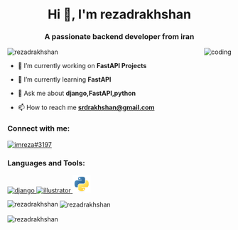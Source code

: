 
<h1 align="center">Hi 👋, I'm rezadrakhshan</h1>
<h3 align="center">A passionate backend developer from iran</h3>
<img align="right" src="https://imgs.search.brave.com/uGBeRwzhbiOphYDvGkQnCQYYApKyDw1OrDHAZ44cF9Y/rs:fit:860:0:0/g:ce/aHR0cHM6Ly9naWZk/Yi5jb20vaW1hZ2Vz/L2hpZ2gvYW5pbWF0/ZWQtbWFuLWNvbXB1/dGVyLWNvZGluZy1u/YWU2bWVjMzc4bHNn/MWkzLmdpZg.gif" alt="coding" >

<p align="left"> <img src="https://komarev.com/ghpvc/?username=rezadrakhshan&label=Profile%20views&color=0e75b6&style=flat" alt="rezadrakhshan" /> </p>

- 🔭 I’m currently working on **FastAPI Projects**

- 🌱 I’m currently learning **FastAPI**

- 💬 Ask me about **django,FastAPI,python**

- 📫 How to reach me **srdrakhshan@gmail.com**

<h3 align="left">Connect with me:</h3>
<p align="left">
<a href="https://discord.gg/imreza#3197" target="blank"><img align="center" src="https://raw.githubusercontent.com/rahuldkjain/github-profile-readme-generator/master/src/images/icons/Social/discord.svg" alt="imreza#3197" height="30" width="40" /></a>
</p>

<h3 align="left">Languages and Tools:</h3>
<p align="left"> <a href="https://www.djangoproject.com/" target="_blank" rel="noreferrer"> <img src="https://cdn.worldvectorlogo.com/logos/django.svg" alt="django" width="40" height="40"/> </a> <a href="https://www.adobe.com/in/products/illustrator.html" target="_blank" rel="noreferrer"> <img src="https://www.vectorlogo.zone/logos/adobe_illustrator/adobe_illustrator-icon.svg" alt="illustrator" width="40" height="40"/> </a> <a href="https://www.python.org" target="_blank" rel="noreferrer"> <img src="https://raw.githubusercontent.com/devicons/devicon/master/icons/python/python-original.svg" alt="python" width="40" height="40"/> </a> </p>

<p><img align="left" src="https://github-readme-stats.vercel.app/api/top-langs?username=rezadrakhshan&show_icons=true&locale=en&layout=compact" alt="rezadrakhshan" /></p>

<p>&nbsp;<img align="center" src="https://github-readme-stats.vercel.app/api?username=rezadrakhshan&show_icons=true&locale=en" alt="rezadrakhshan" /></p>

<p><img align="center" src="https://github-readme-streak-stats.herokuapp.com/?user=rezadrakhshan&" alt="rezadrakhshan" /></p>
